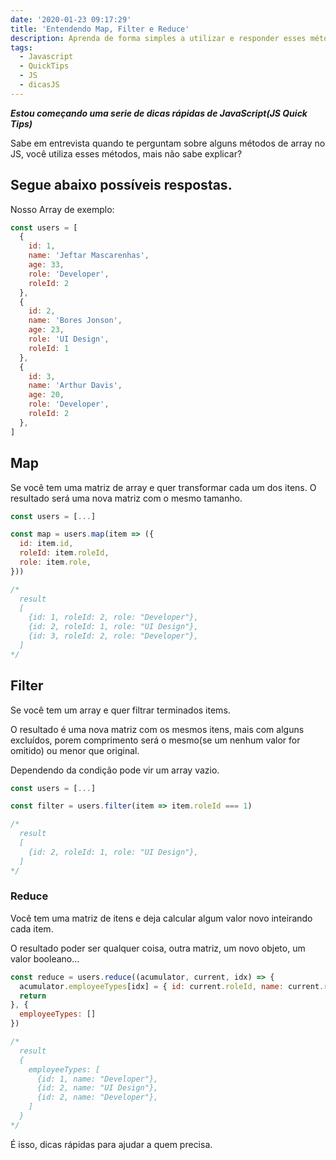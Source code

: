 ```yaml
---
date: '2020-01-23 09:17:29'
title: 'Entendendo Map, Filter e Reduce'
description: Aprenda de forma simples a utilizar e responder esses métodos
tags:
  - Javascript
  - QuickTips
  - JS
  - dicasJS
---
```

***Estou começando uma serie de dicas rápidas de JavaScript(JS Quick Tips)***

Sabe em entrevista quando te perguntam sobre alguns métodos de array no JS, você utiliza esses métodos, mais não sabe explicar?

## Segue abaixo possíveis respostas.
Nosso Array de exemplo:
```javascript
const users = [
  {
    id: 1,
    name: 'Jeftar Mascarenhas',
    age: 33,
    role: 'Developer',
    roleId: 2
  },
  {
    id: 2,
    name: 'Bores Jonson',
    age: 23,
    role: 'UI Design',
    roleId: 1
  },
  {
    id: 3,
    name: 'Arthur Davis',
    age: 20,
    role: 'Developer',
    roleId: 2
  },
]
```
## Map
Se você tem uma matriz de array e quer transformar cada um dos itens.
O resultado será uma nova matriz com o mesmo tamanho.

```javascript
const users = [...]

const map = users.map(item => ({
  id: item.id,
  roleId: item.roleId,
  role: item.role,
}))

/*
  result
  [
    {id: 1, roleId: 2, role: "Developer"},
    {id: 2, roleId: 1, role: "UI Design"},
    {id: 3, roleId: 2, role: "Developer"},
  ]
*/
```
## Filter
Se você tem um array e quer filtrar terminados items.

O resultado é uma nova matriz com os mesmos itens, mais com alguns excluídos, porem comprimento será o mesmo(se um nenhum valor for omitido) ou menor que original.

Dependendo da condição pode vir um array vazio.

```javascript
const users = [...]

const filter = users.filter(item => item.roleId === 1)

/*
  result
  [
    {id: 2, roleId: 1, role: "UI Design"},
  ]
*/
```

### Reduce

Você tem uma matriz de itens e deja calcular algum valor novo inteirando cada item.

O resultado poder ser qualquer coisa, outra matriz, um novo objeto, um valor booleano...
```javascript
const reduce = users.reduce((acumulator, current, idx) => {
  acumulator.employeeTypes[idx] = { id: current.roleId, name: current.role }
  return
}, {
  employeeTypes: []
})

/*
  result
  {
    employeeTypes: [
      {id: 1, name: "Developer"},
      {id: 2, name: "UI Design"},
      {id: 2, name: "Developer"},
    ]
  }
*/
```

É isso, dicas rápidas para ajudar a quem precisa.
